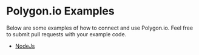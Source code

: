 # Polygon.io Examples
Below are some examples of how to connect and use Polygon.io. Feel free to submit pull requests with your example code.

- [NodeJs](./nodejs)
